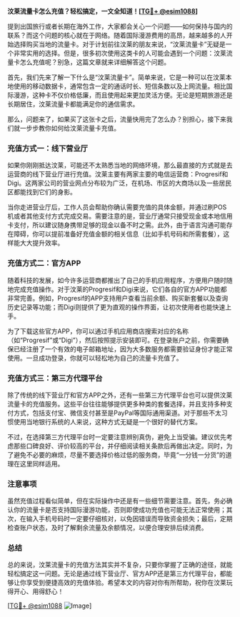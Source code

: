 **汶莱流量卡怎么充值？轻松搞定，一文全知道！[[TG💪+ @esim1088](https://t.me/s/esim1088)]**

提到出国旅行或者长期在海外工作，大家都会关心一个问题——如何保持与国内的联系？而这个问题的核心就在于网络。随着国际漫游费用的高昂，越来越多的人开始选择购买当地的流量卡。对于计划前往汶莱的朋友来说，“汶莱流量卡”无疑是一个非常实用的选择。但是，很多初次使用这类卡的人可能会遇到一个问题：汶莱流量卡怎么充值呢？别急，这篇文章就来详细解答这个问题。

首先，我们先来了解一下什么是“汶莱流量卡”。简单来说，它是一种可以在汶莱本地使用的移动数据卡，通常包含一定的通话时长、短信条数以及上网流量。相比国际漫游，这种卡不仅价格低廉，而且使用起来更加灵活方便。无论是短期旅游还是长期居住，汶莱流量卡都能满足你的通信需求。

那么，问题来了，如果买了这张卡之后，流量快用完了怎么办？别担心，接下来我们就一步步教你如何给汶莱流量卡充值。

### 充值方式一：线下营业厅

如果你刚刚抵达汶莱，可能还不太熟悉当地的网络环境，那么最直接的方式就是去运营商的线下营业厅进行充值。汶莱主要有两家主要的电信运营商：Progresif和Digi。这两家公司的营业网点分布较为广泛，在机场、市区的大商场以及一些居民区都能找到它们的身影。

当你走进营业厅后，工作人员会帮助你确认需要充值的具体金额，并通过刷POS机或者其他支付方式完成交易。需要注意的是，营业厅通常只接受现金或本地信用卡支付，所以建议随身携带足够的现金以备不时之需。此外，由于语言沟通可能存在障碍，你可以提前准备好充值金额的相关信息（比如手机号码和所需套餐），这样能大大提升效率。

### 充值方式二：官方APP

随着科技的发展，如今许多运营商都推出了自己的手机应用程序，方便用户随时随地完成充值操作。对于汶莱的Progresif和Digi来说，它们各自的官方APP功能都非常完善。例如，Progresif的APP支持用户查看当前余额、购买新套餐以及查询历史记录等功能；而Digi则提供了更为直观的操作界面，让初次使用者也能快速上手。

为了下载这些官方APP，你可以通过手机应用商店搜索对应的名称（如“Progresif”或“Digi”），然后按照提示安装即可。在登录账户之前，你需要确保已经注册了一个有效的电子邮箱地址，因为大多数服务都需要验证身份才能正常使用。一旦成功登录，你就可以轻松地为自己的流量卡充值了。

### 充值方式三：第三方代理平台

除了传统的线下营业厅和官方APP之外，还有一些第三方代理平台也可以提供汶莱流量卡的充值服务。这些平台往往能够提供更多种类的套餐选择，并且支持多种支付方式，包括支付宝、微信支付甚至是PayPal等国际通用渠道。对于那些不太习惯使用当地银行系统的人来说，这种方式无疑是一个很好的替代方案。

不过，在选择第三方代理平台时一定要注意辨别真伪，避免上当受骗。建议优先考虑那些口碑良好、评价较高的平台，并仔细阅读相关条款后再做出决定。同时，为了避免不必要的麻烦，尽量不要选择价格过低的服务商，毕竟“一分钱一分货”的道理在这里同样适用。

### 注意事项

虽然充值过程看似简单，但在实际操作中还是有一些细节需要注意。首先，务必确认你的流量卡是否支持国际漫游功能，否则即使成功充值也可能无法正常使用；其次，在输入手机号码时一定要仔细核对，以免因错误而导致资金损失；最后，定期检查账户状态，及时了解剩余流量及余额情况，以便合理安排后续消费。

### 总结

总的来说，汶莱流量卡的充值方法其实并不复杂，只要你掌握了正确的途径，就能轻松搞定这一问题。无论是通过线下营业厅、官方APP还是第三方代理平台，都能够让你享受到便捷高效的充值体验。希望本文的内容对你有所帮助，祝你在汶莱玩得开心、用得舒心！

[[TG💪+ @esim1088](https://t.me/s/esim1088) ![Image](https://i.postimg.cc/4NQfJmqS/Snipaste-2025-05-13-00-14-12.png)]